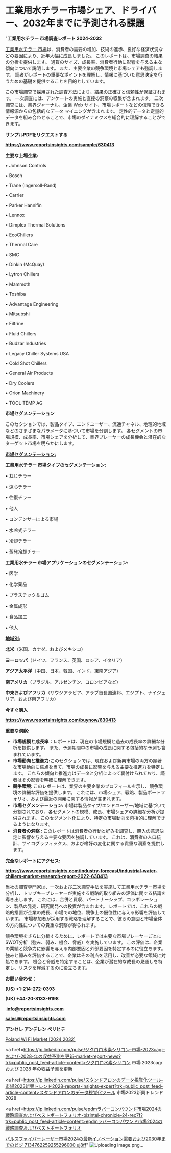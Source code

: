 # 工業用水チラー市場シェア、ドライバー、2032年までに予測される課題

"<strong>工業用水チラー 市場調査レポート 2024-2032</strong>

<a href=https://www.reportsinsights.com/sample/630413>工業用水チラー 市場</a>は、消費者の需要の増加、技術の進歩、良好な経済状況などの要因により、近年大幅に成長しました。 このレポートは、市場調査の結果の分析を提供します。 通貨のサイズ、成長率、消費者行動に影響を与える主な傾向について説明します。 また、主要企業の競争環境と市場シェアも強調します。 読者がレポートの重要なポイントを理解し、情報に基づいた意思決定を行うための基礎を提供することを目的としています。

この市場調査で採用された調査方法により、結果の正確さと信頼性が保証されます。 一次調査には、アンケートの実施と直接の洞察の収集が含まれます。 二次調査には、業界ジャーナル、企業 Web サイト、市場レポートなどの信頼できる情報源からの包括的なデータ マイニングが含まれます。 定性的データと定量的データを組み合わせることで、市場のダイナミクスを総合的に理解することができます。

<strong><b>サンプルPDFをリクエストする</b></strong>

<a href=https://www.reportsinsights.com/sample/630413><strong><u>https://www.reportsinsights.com/sample/630413</u></strong></a>

<strong>主要な上場企業:</strong>

• Johnson Controls

• Bosch

• Trane (Ingersoll-Rand)

• Carrier

• Parker Hannifin

• Lennox

• Dimplex Thermal Solutions

• EcoChillers

• Thermal Care

• SMC

• Dinkin (McQuay)

• Lytron Chillers

• Mammoth

• Toshiba

• Advantage Engineering

• Mitsubshi

• Filtrine

• Fluid Chillers

• Budzar Industries

• Legacy Chiller Systems USA

• Cold Shot Chillers

• General Air Products

• Dry Coolers

• Orion Machinery

• TOOL-TEMP AG

<strong>市場セグメンテーション</strong>

このセクションでは、製品タイプ、エンドユーザー、流通チャネル、地理的地域などのさまざまなパラメータに基づいて市場を分割します。 各セグメントの市場規模、成長率、市場シェアを分析して、業界プレーヤーの成長機会と潜在的なターゲット市場を明らかにします。

<strong><u>市場セグメンテーション</u></strong><strong><u>:</u></strong>

<strong>工業用水チラー 市場タイプのセグメンテーション:</strong>

• ねじチラー

• 遠心チラー

• 往復チラー

• 他人

• コンデンサーによる市場

• 水冷式チラー

• 冷却チラー

• 蒸発冷却チラー

<strong>工業用水チラー 市場アプリケーションのセグメンテーション:</strong>

• 医学

• 化学薬品

• プラスチック＆ゴム

• 金属成形

• 食品加工

• 他人

<strong><u>地域別</u></strong><strong><u>:</u></strong>

<strong>北米</strong>（米国、カナダ、およびメキシコ）

<strong>ヨーロッパ</strong>（ドイツ、フランス、英国、ロシア、イタリア）

<strong>アジア太平洋</strong>（中国、日本、韓国、インド、東南アジア）

<strong>南アメリカ</strong>（ブラジル、アルゼンチン、コロンビアなど）

<strong>中東およびアフリカ</strong>（サウジアラビア、アラブ首長国連邦、エジプト、ナイジェリア、および南アフリカ）

<strong>今すぐ購入</strong>

<a href=https://www.reportsinsights.com/buynow/630413><strong><u>https://www.reportsinsights.com/buynow/630413</u></strong></a>

<strong>重要な洞察:</strong>
<ul>
  <li><strong>市場規模と成長率：</strong>レポートは、現在の市場規模と過去の成長率の詳細な分析を提供します。 また、予測期間中の市場の成長に関する包括的な予測も含まれています。</li>
  <li><strong>市場動向と推進力:</strong>このセクションでは、現在および新興市場の両方の顕著な市場動向に焦点を当て、市場の成長に影響を与える主要な推進力を特定します。 これらの傾向と推進力はデータと分析によって裏付けられており、読者はその影響を明確に理解できます。</li>
  <li><strong>競争環境</strong>: このレポートは、業界の主要企業のプロフィールを示し、競争環境の詳細な評価を提供します。 これには、市場シェア、戦略、製品ポートフォリオ、および最近の開発に関する情報が含まれます。</li>
  <li><strong>市場セグメンテーション: </strong>市場は製品タイプ/エンドユーザー/地域に基づいて分割されており、各セグメントの規模、成長、市場シェアの詳細な分析が提供されます。 このセグメント化により、特定の市場動向を包括的に理解できるようになります。</li>
  <li><strong>消費者の洞察 : </strong>このレポートは消費者の行動と好みを調査し、購入の意思決定に影響を与える主要な要因を強調しています。 これは、消費者の人口統計、サイコグラフィックス、および嗜好の変化に関する貴重な洞察を提供します。</li>
</ul>
<strong>完全なレポートにアクセス:</strong>

<a href=https://www.reportsinsights.com/industry-forecast/industrial-water-chillers-market-research-report-2022-630413><strong><u><b>https://www.reportsinsights.com/industry-forecast/industrial-water-chillers-market-research-report-2022-630413</b></u></strong></a>

当社の調査専門家は、一次および二次調査手法を実施して工業用水チラー市場を分析し、トップキープレーヤーが実施する戦略的取り組みの評価に関する結論を導き出します。 これには、合併と買収、パートナーシップ、コラボレーション、製品の発売、研究開発への投資が含まれます。 レポートでは、これらの戦略的措置が企業の成長、市場での地位、競争上の優位性に与える影響を評価しています。 市場参加者が採用する戦略を理解することで、彼らの意図と市場全体の方向性についての貴重な洞察が得られます。

競争環境をさらに分析するために、レポートでは主要な市場プレーヤーごとにSWOT分析（強み、弱み、機会、脅威）を実施しています。 この評価は、企業の業績と競争力に影響を与える内部要因と外部要因を特定するのに役立ちます。 強みと弱みを評価することで、企業はその利点を活用し、改善が必要な領域に対処できます。 機会と脅威を特定することは、企業が潜在的な成長の見通しを特定し、リスクを軽減するのに役立ちます。

<strong>お問い合わせ：</strong>

<strong>(US) +1-214-272-0393</strong>

<strong>(UK) +44-20-8133-9198</strong>

<strong> </strong><a href=info@reportsinsights.com><strong><u>info@reportsinsights.com</u></strong></a>

<a href=sales@reportsinsights.com><strong><u>sales@reportsinsights.com</u></strong></a>

<strong>アンセレ アンデレン ベリヒテ</strong>

<a href=https://www.linkedin.com/pulse/poland-wi-fi-market-2024-conclusive-study-2030-fvrce/>Poland Wi Fi Market [2024 2032]</a>

<a href=https://jp.linkedin.com/pulse/ジクロロ水素シリコン-市場-2023cagr-および-2028-年の収益予測を更新-market-report-news?trk=public_post_feed-article-content>ジクロロ水素シリコン 市場 2023cagr および 2028 年の収益予測を更新</a>

<a href=https://jp.linkedin.com/pulse/スタンドアロンのデータ視覚化ツール-市場2023新興トレンド2028-reports-insights-expert?trk=public_post_feed-article-content>スタンドアロンのデータ視覚化ツール 市場2023新興トレンド2028</a>

<a href=https://jp.linkedin.com/pulse/epdmラバーコンパウンド市場2024の戦略調査およびベストポートフォリオ-bizintel-chronicle-24-rec7f?trk=public_post_feed-article-content>epdmラバーコンパウンド市場2024の戦略調査およびベストポートフォリオ</a>

<a href=https://www.linkedin.com/pulse/パルスファイバーレーザー市場2024の最新イノベーション需要および2030年までのビジ-7134762259255296000-uj8ff/>パルスファイバーレーザー市場2024の最新イノベーション需要および2030年までのビジ 7134762259255296000 uj8ff</a>"
![Uploading image.png…]()
